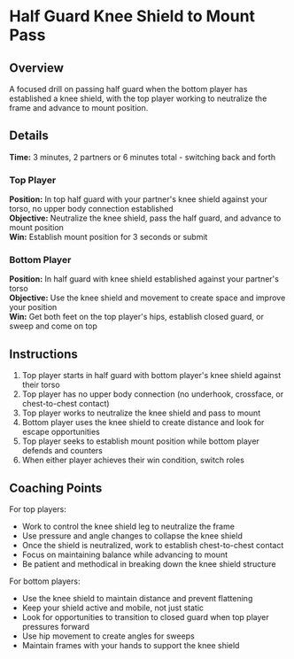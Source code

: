 # Half Guard Knee Shield to Mount Pass

## Overview
A focused drill on passing half guard when the bottom player has established a knee shield, with the top player working to neutralize the frame and advance to mount position.

## Details
**Time:** 3 minutes, 2 partners or 6 minutes total - switching back and forth

### Top Player
**Position:** In top half guard with your partner's knee shield against your torso, no upper body connection established  
**Objective:** Neutralize the knee shield, pass the half guard, and advance to mount position  
**Win:** Establish mount position for 3 seconds or submit  

### Bottom Player
**Position:** In half guard with knee shield established against your partner's torso  
**Objective:** Use the knee shield and movement to create space and improve your position  
**Win:** Get both feet on the top player's hips, establish closed guard, or sweep and come on top

## Instructions
1. Top player starts in half guard with bottom player's knee shield against their torso
2. Top player has no upper body connection (no underhook, crossface, or chest-to-chest contact)
3. Top player works to neutralize the knee shield and pass to mount
4. Bottom player uses the knee shield to create distance and look for escape opportunities
5. Top player seeks to establish mount position while bottom player defends and counters
6. When either player achieves their win condition, switch roles

## Coaching Points
For top players:
- Work to control the knee shield leg to neutralize the frame
- Use pressure and angle changes to collapse the knee shield
- Once the shield is neutralized, work to establish chest-to-chest contact
- Focus on maintaining balance while advancing to mount
- Be patient and methodical in breaking down the knee shield structure

For bottom players:
- Use the knee shield to maintain distance and prevent flattening
- Keep your shield active and mobile, not just static
- Look for opportunities to transition to closed guard when top player pressures forward
- Use hip movement to create angles for sweeps
- Maintain frames with your hands to support the knee shield